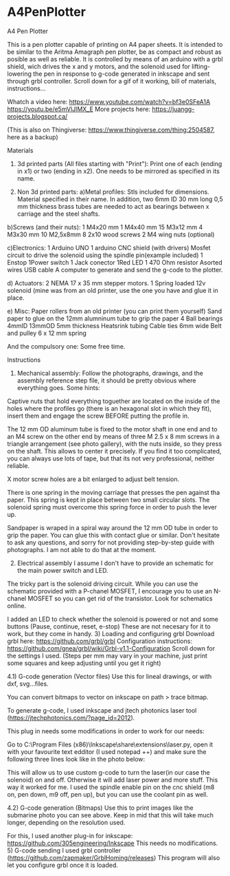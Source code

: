 # A4PenPlotter
A4 Pen Plotter

This is a pen plotter capable of printing on A4 paper sheets. It is intended to be similar to the Aritma Amagraph pen plotter, be as compact and robust as posible as well as reliable.
It is controlled by means of an arduino with a grbl shield, wich drives the x and y motors, and the solenoid used for lifting-lowering the pen in response to g-code generated in inkscape and sent through grbl controller. Scroll down for a gif of it working, bill of materials, instructions...

Whatch a video here: https://www.youtube.com/watch?v=bf3e0SFeA1A
https://youtu.be/e5mVlJlMX_E
More projects here: https://juangg-projects.blogspot.ca/

(This is also on Thingiverse: https://www.thingiverse.com/thing:2504587, here as a backup)


Materials
1) 3d printed parts (All files starting with "Print"):
Print one of each (ending in x1) or two (ending in x2). One needs to be mirrored as specified in its name.

2) Non 3d printed parts:
a)Metal profiles:
Stls included for dimensions. Material specified in their name.
In addition, two 6mm ID 30 mm long 0,5 mm thickness brass tubes are needed to act as
bearings between x carriage and the steel shafts.

b)Screws (and their nuts):
1 M4x20 mm
1 M4x40 mm
15 M3x12 mm
4 M3x30 mm
10 M2,5x8mm
8 2x10 wood screws
2 M4 wing nuts (optional)

c)Electronics:
1 Arduino UNO
1 arduino CNC shield (with drivers)
Mosfet circuit to drive the solenoid using the spindle pin(example included)
1 Enstop
1Power switch
1 Jack conector
1Red LED
1 470 Ohm resistor
Asorted wires
USB cable
A computer to generate and send the g-code to the plotter.

d) Actuators:
2 NEMA 17 x 35 mm stepper motors.
1 Spring loaded 12v solenoid (mine was from an old printer, use the one you have and glue
it in place.

e) Misc:
Paper rollers from an old printer (you can print them yourself)
Sand paper to glue on the 12mm alumninum tube to grip the paper
4 Ball bearings 4mmID 13mmOD 5mm thickness
Heatsrink tubing
Cable ties
6mm wide Belt and pulley
6 x 12 mm spring

And the compulsory one: Some free time.

Instructions
1) Mechanical assembly:
Follow the photographs, drawings, and the assembly reference step file, it should be pretty obvious where everything goes.
Some hints:

Captive nuts that hold everything toguether are located on the inside of the holes where the profiles go (there is an hexagonal slot in which they fit), insert them and engage the screw BEFORE putting the profile in.

The 12 mm OD aluminum tube is fixed to the motor shaft in one end and to an M4 screw on the other end by means of three M 2.5 x 8 mm screws in a triangle arrangement (see photo gallery), with the nuts inside, so they press on the shaft. This allows to center it precisely. If you find it too complicated, you can always use lots of tape, but that its not very professional, neither reliable.

X motor screw holes are a bit enlarged to adjust belt tension.

There is one spring in the moving carriage that presses the pen against tha paper. This spring is kept in place between two small circular slots. The solenoid spring must overcome this spring force in order to push the lever up.

Sandpaper is wraped in a spiral way around the 12 mm OD tube in order to grip the paper. You can glue this with contact glue or similar.
Don't hesitate to ask any questions, and sorry for not providing step-by-step guide with photographs. I am not able to do that at the moment.

2) Electrical assembly
I assume I don't have to provide an schematic for the main power switch and LED.

The tricky part is the solenoid driving circuit. While you can use the schematic provided with a P-chanel MOSFET, I encourage you to use an N-chanel MOSFET so you can get rid of the transistor. Look for schematics online.

I added an LED to check whether the solenoid is powered or not and some buttons (Pause, continue, reset, e-stop) These are not necesary for it to work, but they come in handy.
3) Loading and configuring grbl
Download grbl here: https://github.com/grbl/grbl
Configuration instructions: https://github.com/gnea/grbl/wiki/Grbl-v1.1-Configuration
Scroll down for the settings I used. (Steps per mm may vary in your machine, just print some squares and keep adjusting until you get it right)

4.1) G-code generation (Vector files)
Use this for lineal drawings, or with dxf, svg...files.

You can convert bitmaps to vector on inkscape on path > trace bitmap.

To generate g-code, I used inkscape and jtech photonics laser tool (https://jtechphotonics.com/?page_id=2012).

This plug in needs some modifications in order to work for our needs:

Go to C:\Program Files (x86)\Inkscape\share\extensions\laser.py, open it with your
favourite text edditor (I used notepad ++) and make sure the following three lines look like
in the photo below:


This will allow us to use custom g-code to turn the laser(in our case the solenoid) on and off.
Otherwise it will add laser power and more stuff. This way it worked for me.
I used the spindle enable pin on the cnc shield (m8 on, pen down, m9 off, pen up), but you can use the coolant pin as well.


4.2) G-code generation (Bitmaps)
Use this to print images like the submarine photo you can see above. Keep in mid that this will take much longer, depending on the resolution used.

For this, I used another plug-in for inkscape:
https://github.com/305engineering/Inkscape
This needs no modifications.
5) G-code sending
I used grbl controller (https://github.com/zapmaker/GrblHoming/releases)
This program will also let you configure grbl once it is loaded.
